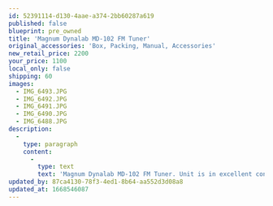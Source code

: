 ```yaml
---
id: 52391114-d130-4aae-a374-2bb60287a619
published: false
blueprint: pre_owned
title: 'Magnum Dynalab MD-102 FM Tuner'
original_accessories: 'Box, Packing, Manual, Accessories'
new_retail_price: 2200
your_price: 1100
local_only: false
shipping: 60
images:
  - IMG_6493.JPG
  - IMG_6492.JPG
  - IMG_6491.JPG
  - IMG_6490.JPG
  - IMG_6488.JPG
description:
  -
    type: paragraph
    content:
      -
        type: text
        text: 'Magnum Dynalab MD-102 FM Tuner. Unit is in excellent condition and is considered to be one of the best FM tuners ever made. Original box, packing, power cord and manual.  Sold as new for $2,200.00'
updated_by: 87ca4130-78f3-4ed1-8b64-aa552d3d08a8
updated_at: 1668546087
---
```

